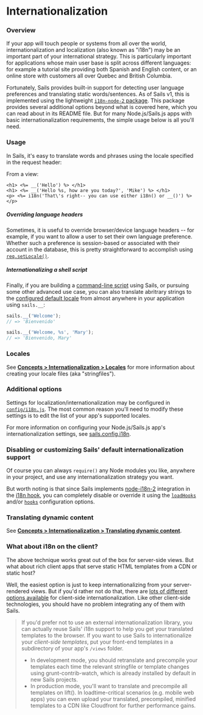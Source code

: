 # Internationalization

### Overview

If your app will touch people or systems from all over the world, internationalization and localization (also known as "i18n") may be an important part of your international strategy.  This is particularly important for applications whose main user base is split across different languages: for example a tutorial site providing both Spanish and English content, or an online store with customers all over Quebec and British Columbia.

Fortunately, Sails provides built-in support for detecting user language preferences and translating static words/sentences.  As of Sails v1, this is implemented using the lightweight [`i18n-node-2` package](https://www.npmjs.com/package/i18n-2).  This package provides several additional options beyond what is covered here, which you can read about in its README file.  But for many Node.js/Sails.js apps with basic internationalization requirements, the simple usage below is all you'll need.

### Usage

In Sails, it's easy to translate words and phrases using the locale specified in the request header:

From a view:
```ejs
<h1> <%= __('Hello') %> </h1>
<h1> <%= __('Hello %s, how are you today?', 'Mike') %> </h1>
<p> <%= i18n('That\'s right-- you can use either i18n() or __()') %> </p>
```


##### Overriding language headers

Sometimes, it is useful to override browser/device language headers -- for example, if you want to allow a user to set their own language preference.  Whether such a preference is session-based or associated with their account in the database, this is pretty straightforward to accomplish using [`req.setLocale()`](https://sailsjs.com/documentation/reference/request-req/req-set-locale).


##### Internationalizing a shell script

Finally, if you are building a [command-line script](https://sailsjs.com/documentation/concepts/shell-scripts) using Sails, or pursuing some other advanced use case, you can also translate abritrary strings to the [configured default locale](https://sailsjs.com/documentation/reference/configuration/sails-config-i-18-n) from almost anywhere in your application using `sails.__`:

```javascript
sails.__('Welcome');
// => 'Bienvenido'

sails.__('Welcome, %s', 'Mary');
// => 'Bienvenido, Mary'
```

<!--

  FUTURE: See https://trello.com/c/7GusjTTX

-->

### Locales

See [**Concepts > Internationalization > Locales**](https://sailsjs.com/documentation/concepts/internationalization/locales) for more information about creating your locale files (aka "stringfiles").


### Additional options

Settings for localization/internationalization may be configured in [`config/i18n.js`](https://sailsjs.com/documentation/reference/configuration/sails-config-i-18-n).  The most common reason you'll need to modify these settings is to edit the list of your app's supported locales.

For more information on configuring your Node.js/Sails.js app's internationalization settings, see [sails.config.i18n](https://sailsjs.com/documentation/reference/configuration/sails-config-i-18-n).


### Disabling or customizing Sails' default internationalization support

Of course you can always `require()` any Node modules you like, anywhere in your project, and use any internationalization strategy you want.

But worth noting is that since Sails implements [node-i18n-2](https://github.com/jeresig/i18n-node-2) integration in the [i18n hook](https://sailsjs.com/documentation/concepts/Internationalization), you can completely disable or override it using the [`loadHooks`](https://github.com/balderdashy/sails-docs/blob/master/PAGE_NEEDED.md) and/or [`hooks`](https://github.com/balderdashy/sails-docs/blob/master/PAGE_NEEDED.md) configuration options.


### Translating dynamic content

See [**Concepts > Internationalization > Translating dynamic content**](https://sailsjs.com/documentation/concepts/internationalization/translating-dynamic-content).


### What about i18n on the client?

The above technique works great out of the box for server-side views. But what about rich client apps that serve static HTML templates from a CDN or static host? <!-- (e.g. performance-sensitive SPAs, Chrome extensions, or webview apps built with tools like Ionic, PhoneGap, etc.) -->

Well, the easiest option is just to keep internationalizing from your server-rendered views.  But if you'd rather not do that, there are [lots of different options available](http://stackoverflow.com/questions/9640630/javascript-i18n-internationalization-frameworks-libraries-for-client-side-use) for client-side internationalization.  Like other client-side technologies, you should have no problem integrating any of them with Sails.

> If you'd prefer not to use an external internationalization library, you can actually reuse Sails' i18n support to help you get your translated templates to the browser.  If you want to use Sails to internationalize your _client-side templates_, put your front-end templates in a subdirectory of your app's `/views` folder.
> + In development mode, you should retranslate and precompile your templates each time the relevant stringfile or template changes using grunt-contrib-watch, which is already installed by default in new Sails projects.
> + In production mode, you'll want to translate and precompile all templates on lift(). In loadtime-critical scenarios (e.g. mobile web apps) you can even upload your translated, precompiled, minified templates to a CDN like Cloudfront for further performance gains.


<docmeta name="displayName" value="Internationalization">
